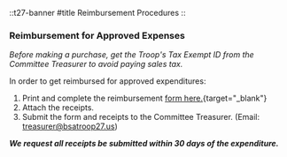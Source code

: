 
::t27-banner
#title
Reimbursement Procedures
::

### Reimbursement for Approved Expenses

_Before making a purchase, get the Troop's Tax Exempt ID from the Committee Treasurer 
to avoid paying sales tax._

In order to get reimbursed for approved expenditures:
1. Print and complete the reimbursement [form here.](https://drive.google.com/file/d/0B1xkyyMuYqNhMlJqT1BGQjd0ems/view?usp=sharing&resourcekey=0-Z7ZPuCzNklPyI_swdlKEvA){target="_blank"}
2. Attach the receipts.
3. Submit the form and receipts to the Committee Treasurer. (Email: treasurer@bsatroop27.us)

***We request all receipts be submitted within 30 days of the expenditure.***